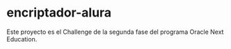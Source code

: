 # encriptador-alura
Este proyecto es el Challenge de la segunda fase del programa Oracle Next Education.
